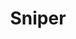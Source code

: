---
layout: default
title: Sniper
parent: Class Guides
nav_order: 9
permalink: /faq/class-guides/sniper/
---